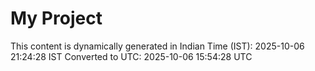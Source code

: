 # My Project

This content is dynamically generated in Indian Time (IST): 2025-10-06 21:24:28 IST
Converted to UTC: 2025-10-06 15:54:28 UTC
